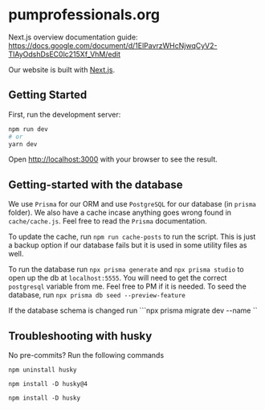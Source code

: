 # pumprofessionals.org
Next.js overview documentation guide: https://docs.google.com/document/d/1ElPavrzWHcNjwqCyV2-TlAyOdshDsEC0lc215Xf_VhM/edit

Our website is built with [Next.js](https://nextjs.org/).

## Getting Started

First, run the development server:

```bash
npm run dev
# or
yarn dev
```

Open [http://localhost:3000](http://localhost:3000) with your browser to see the result.

## Getting-started with the database
We use ```Prisma``` for our ORM and use ```PostgreSQL``` for our database (in ```prisma``` folder). We also have a cache incase anything goes wrong found in ```cache/cache.js```. 
Feel free to read the ```Prisma``` documentation.

To update the cache, run ```npm run cache-posts``` to run the script. This is just a backup
option if our database fails but it is used in some utility files as well.

To run the database run 
```npx prisma generate``` and ```npx prisma studio``` to open up the db at ```localhost:5555```. You will need to get the correct ```postgresql``` variable from me. 
Feel free to PM if it is needed. To seed the database, run ```npx prisma db seed --preview-feature```

If the database schema is changed run ```npx prisma migrate dev --name <name-of-migration>``

## Troubleshooting with husky
No pre-commits? Run the following commands 
```
npm uninstall husky

npm install -D husky@4

npm install -D husky
```
